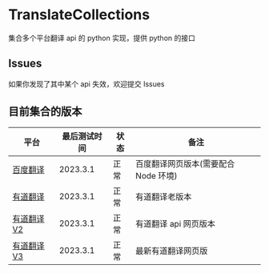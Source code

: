 # TranslateCollections

集合多个平台翻译 api 的 python 实现，提供 python 的接口

## Issues

如果你发现了其中某个 api 失效，欢迎提交 Issues

## 目前集合的版本

| 平台                                     | 最后测试时间 | 状态 | 备注                                 |
| ---------------------------------------- | ------------ | ---- | ------------------------------------ |
| [百度翻译](https://fanyi.baidu.com/)     | 2023.3.1     | 正常 | 百度翻译网页版本(需要配合 Node 环境) |
| [有道翻译](https://fanyi.youdao.com/)    | 2023.3.1     | 正常 | 有道翻译老版本                       |
| [有道翻译 V2](https://fanyi.youdao.com/) | 2023.3.1     | 正常 | 有道翻译 api 网页版本                |
| [有道翻译 V3](https://fanyi.youdao.com/) | 2023.3.1     | 正常 | 最新有道翻译网页版                   |

